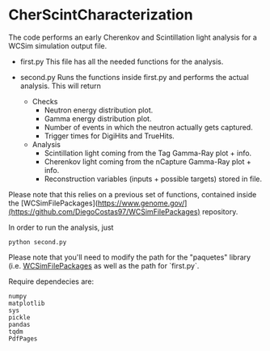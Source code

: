 # CherScintCharacterization

The code performs an early Cherenkov and Scintillation light analysis for a WCSim simulation output file.

- first.py
This file has all the needed functions for the analysis.

- second.py
Runs the functions inside first.py and performs the actual analysis. This will return
    - Checks
        - Neutron energy distribution plot.
        - Gamma energy distribution plot.
        - Number of events in which the neutron actually gets captured.
        - Trigger times for DigiHits and TrueHits.
    - Analysis
        - Scintillation light coming from the Tag Gamma-Ray plot + info.
        - Cherenkov light coming from the nCapture Gamma-Ray plot + info.
        - Reconstruction variables (inputs + possible targets) stored in file.

Please note that this relies on a previous set of functions, contained inside the [WCSimFilePackages](https://www.genome.gov/](https://github.com/DiegoCostas97/WCSimFilePackages) repository.

In order to run the analysis, just 
```
python second.py
```

Please note that you'll need to modify the path for the "paquetes" library (i.e. [WCSimFilePackages](https://www.genome.gov/](https://github.com/DiegoCostas97/WCSimFilePackages))
as well as the path for `first.py`.

Require dependecies are:
```
numpy
matplotlib
sys
pickle
pandas
tqdm 
PdfPages
```
